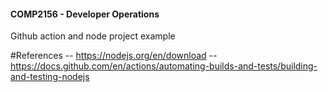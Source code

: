 #### COMP2156 - Developer Operations
Github action and node project example

#References 
-- https://nodejs.org/en/download
-- https://docs.github.com/en/actions/automating-builds-and-tests/building-and-testing-nodejs

